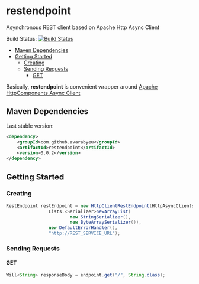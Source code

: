 # restendpoint

Asynchronous REST client based on Apache Http Async Client

Build Status: [![Build Status](https://avarabyeu.ci.cloudbees.com/job/restendpoint/badge/icon)](https://avarabyeu.ci.cloudbees.com/job/restendpoint/)


* [Maven Dependencies](#maven-dependencies)
* [Getting Started](#getting-started)
    * [Creating](#creating)
    * [Sending Requests](#sending-requests)
        * [GET](#get)

Basically, **restendpoint** is convenient wrapper around 
[Apache HttpComponents Async Client](http://hc.apache.org/httpcomponents-asyncclient-4.0.x/)

## Maven Dependencies

Last stable version:
```xml
<dependency>
    <groupId>com.github.avarabyeu</groupId>
    <artifactId>restendpoint</artifactId>
    <version>0.0.2</version>
</dependency>
```

## Getting Started

### Creating
```java
RestEndpoint restEndpoint = new HttpClientRestEndpoint(HttpAsyncClients.createDefault(),
                Lists.<Serializer>newArrayList(
                        new StringSerializer(), 
                        new ByteArraySerializer()), 
                new DefaultErrorHandler(),
                "http://REST_SERVICE_URL");
```
### Sending Requests

#### GET

```java
Will<String> responseBody = endpoint.get("/", String.class);
```
